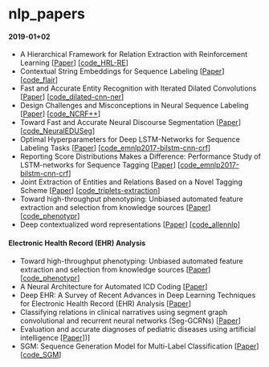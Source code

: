 # nlp_papers

#### 2019-01+02

- A Hierarchical Framework for Relation Extraction with Reinforcement Learning [[Paper](https://export.arxiv.org/pdf/1811.03925)] [[code_HRL-RE](https://github.com/truthless11/HRL-RE)]
- Contextual String Embeddings for Sequence Labeling [[Paper](http://alanakbik.github.io/papers/coling2018.pdf)] [[code_flair](https://github.com/zalandoresearch/flair)]
- Fast and Accurate Entity Recognition with Iterated Dilated Convolutions [[Paper](https://arxiv.org/pdf/1702.02098.pdf)] [[code_dilated-cnn-ner](https://github.com/iesl/dilated-cnn-ner)]
- Design Challenges and Misconceptions in Neural Sequence Labeling [[Paper](http://aclweb.org/anthology/C18-1327)] [[code_NCRF++](https://github.com/jiesutd/NCRFpp)]
- Toward Fast and Accurate Neural Discourse Segmentation [[Paper](http://aclweb.org/anthology/D18-1116)] [[code_NeuralEDUSeg](https://github.com/PKU-TANGENT/NeuralEDUSeg)]
- Optimal Hyperparameters for Deep LSTM-Networks for Sequence Labeling Tasks [[Paper](https://arxiv.org/pdf/1707.06799.pdf)] [[code_emnlp2017-bilstm-cnn-crf](https://github.com/UKPLab/emnlp2017-bilstm-cnn-crf)]
- Reporting Score Distributions Makes a Difference: Performance Study of LSTM-networks for Sequence Tagging [[Paper](https://arxiv.org/pdf/1707.09861.pdf)] [[code_emnlp2017-bilstm-cnn-crf](https://github.com/UKPLab/emnlp2017-bilstm-cnn-crf)]
- Joint Extraction of Entities and Relations Based on a Novel Tagging Scheme [[Paper](http://aclweb.org/anthology/P17-1113)] [[code_triplets-extraction](https://github.com/zsctju/triplets-extraction)]
- Toward high-throughput phenotyping: Unbiased automated feature extraction and selection from knowledge sources [[Paper](https://academic.oup.com/jamia/article/22/5/993/929941)] [[code_phenotypr](https://github.com/borishejblum/phenotypr)]
- Deep contextualized word representations [[Paper](http://www.aclweb.org/anthology/N18-1202)] [[code_allennlp](https://github.com/allenai/allennlp)]

#### Electronic Health Record (EHR) Analysis

- Toward high-throughput phenotyping: Unbiased automated feature extraction and selection from knowledge sources [[Paper](https://academic.oup.com/jamia/article/22/5/993/929941)] [[code_phenotypr](https://github.com/borishejblum/phenotypr)]
- A Neural Architecture for Automated ICD Coding [[Paper](http://aclweb.org/anthology/P18-1098)] 
- Deep EHR: A Survey of Recent Advances in Deep Learning Techniques for Electronic Health Record (EHR) Analysis [[Paper](https://arxiv.org/pdf/1706.03446.pdf)]
- Classifying relations in clinical narratives using segment graph convolutional and recurrent neural networks (Seg-GCRNs) [[Paper](https://academic.oup.com/jamia/article-abstract/26/3/262/5263777)]
- Evaluation and accurate diagnoses of pediatric diseases using artificial intelligence [[Paper](https://www.nature.com/articles/s41591-018-0335-9)])]
- SGM: Sequence Generation Model for Multi-Label Classification [[Paper](http://aclweb.org/anthology/C18-1330)] [[code_SGM](https://github.com/lancopku/SGM)] 